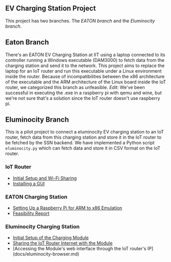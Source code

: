 EV Charging Station Project
---

This project has two branches. The *EATON branch* and the *Eluminocity branch*. 

## Eaton Branch

There's an EATON EV Charging Station at IIT using a laptop connected to its controller running a Windows executable (DAM3000) to fetch data from the charging station and send it to the network. This project aims to replace the laptop for an IoT router and run this executable under a Linux environment inside the router. Because of incompatibilities between the x86 architecture of the executable and the ARM architecture of the Linux board inside the IoT router, we categorized this branch as unfeasible. *Edit:* We've been successful in executing the .exe in a raspberry pi with qemu and wine, but we're not sure that's a solution since the IoT router doesn't use raspberry pi.

## Eluminocity Branch 

This is a pilot project to connect a eluminocity EV charging station to an IoT router, fetch data from this charging station and store it in the IoT router to be fetched by the SSN backend. We have implemented a Python script ``eluminocity.py`` which can fetch data and store it in CSV format on the IoT router.  

### IoT Router

* [Initial Setup and Wi-Fi Sharing](docs/iot-setup.md)
* [Installing a GUI](docs/gui-guide.md)

### EATON Charging Station

* [Setting Up a Raspberry Pi for ARM to x86 Emulation](docs/eaton-raspberry.md)
* [Feasibility Report](docs/eaton-feasibility.md)

### Eluminocity Charging Station

* [Initial Setup of the Charging Module](docs/eluminocity-setup.md)
* [Sharing the IoT Router Internet with the Module](docs/eluminocity-internet.md)
* [Accessing the Module's web interface through the IoT router's IP] (docs/eluminocity-browser.md)
